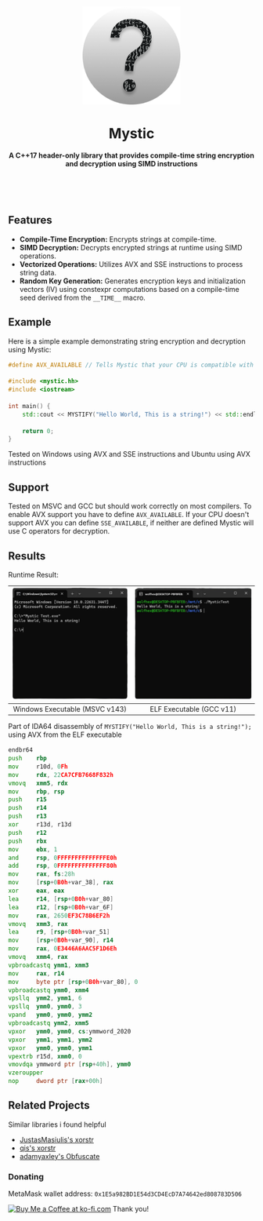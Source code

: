 <div align="center">
	<img src="img/mystic.png" width="200" height="200">
	<h1>Mystic</h1>
	<p>
		<b>A C++17 header-only library that provides compile-time string encryption and decryption using SIMD instructions</b>
	</p>
	<br>
	<br>
	<br>
</div>

## Features
* **Compile-Time Encryption:** Encrypts strings at compile-time.
* **SIMD Decryption:** Decrypts encrypted strings at runtime using SIMD operations.
* **Vectorized Operations:** Utilizes AVX and SSE instructions to process string data.
* **Random Key Generation:** Generates encryption keys and initialization vectors (IV) using constexpr computations based on a compile-time seed derived from the `__TIME__` macro.

## Example

Here is a simple example demonstrating string encryption and decryption using Mystic:

```cpp
#define AVX_AVAILABLE // Tells Mystic that your CPU is compatible with AVX instructions

#include <mystic.hh>
#include <iostream>

int main() {
	std::cout << MYSTIFY("Hello World, This is a string!") << std::endl;

	return 0;
}
```

Tested on Windows using AVX and SSE instructions and Ubuntu using AVX instructions

## Support

Tested on MSVC and GCC but should work correctly on most compilers. To enable AVX support you have to define `AVX_AVAILABLE`. If your CPU doesn't support AVX you can define `SSE_AVAILABLE`, if neither are defined Mystic will use C operators for decryption.

## Results

Runtime Result:

| ![PE Image](./img/runtime_pe.png) | ![ELF Image](./img/runtime_elf.png) |
|:----------------------------------:|:-----------------------------------:|
| Windows Executable (MSVC v143)     | ELF Executable (GCC v11)    |

Part of IDA64 disassembly of `MYSTIFY("Hello World, This is a string!");` using AVX from the ELF executable

```asm
endbr64
push    rbp
mov     r10d, 0Fh
mov     rdx, 22CA7CFB7668F832h
vmovq   xmm5, rdx
mov     rbp, rsp
push    r15
push    r14
push    r13
xor     r13d, r13d
push    r12
push    rbx
mov     ebx, 1
and     rsp, 0FFFFFFFFFFFFFFE0h
add     rsp, 0FFFFFFFFFFFFFF80h
mov     rax, fs:28h
mov     [rsp+0B0h+var_38], rax
xor     eax, eax
lea     r14, [rsp+0B0h+var_80]
lea     r12, [rsp+0B0h+var_6F]
mov     rax, 2650EF3C78B6EF2h
vmovq   xmm3, rax
lea     r9, [rsp+0B0h+var_51]
mov     [rsp+0B0h+var_90], r14
mov     rax, 0E3446A6AAC5F1D6Eh
vmovq   xmm4, rax
vpbroadcastq ymm1, xmm3
mov     rax, r14
mov     byte ptr [rsp+0B0h+var_80], 0
vpbroadcastq ymm0, xmm4
vpsllq  ymm2, ymm1, 6
vpsllq  ymm0, ymm0, 3
vpand   ymm0, ymm0, ymm2
vpbroadcastq ymm2, xmm5
vpxor   ymm0, ymm0, cs:ymmword_2020
vpxor   ymm1, ymm1, ymm2
vpxor   ymm0, ymm0, ymm1
vpextrb r15d, xmm0, 0
vmovdqa ymmword ptr [rsp+40h], ymm0
vzeroupper
nop     dword ptr [rax+00h]
```

## Related Projects
Similar libraries i found helpful

* [JustasMasiulis's xorstr](https://github.com/JustasMasiulis/xorstr)
* [qis's xorstr](https://github.com/qis/xorstr)
* [adamyaxley's Obfuscate](https://github.com/adamyaxley/Obfuscate)

### Donating
MetaMask wallet address: `0x1E5a982BD1E54d3CD4EcD7A74642ed808783D506`

<a href='https://ko-fi.com/D1D3NTABI' target='_blank'><img height='36' style='border:0px;height:36px;' src='https://storage.ko-fi.com/cdn/kofi2.png?v=3' border='0' alt='Buy Me a Coffee at ko-fi.com' /></a>
Thank you!